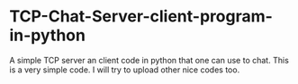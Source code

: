 # TCP-Chat-Server-client-program-in-python
A simple TCP server an client code in python that one can use to chat.
This is a very simple code. I will try to upload other nice codes too.
